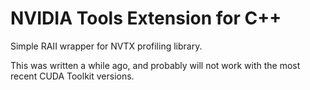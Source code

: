 # NVIDIA Tools Extension for C++

Simple RAII wrapper for NVTX profiling library.

This was written a while ago, and probably will not work with the most recent
CUDA Toolkit versions.
